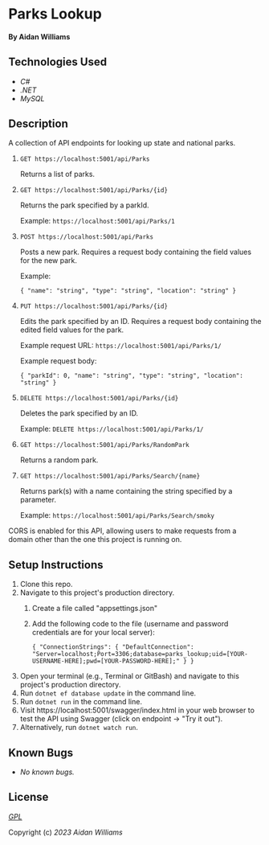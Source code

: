 # Parks Lookup

#### By Aidan Williams

## Technologies Used

* _C#_
* _.NET_
* _MySQL_

## Description

A collection of API endpoints for looking up state and national parks.

1. `GET https://localhost:5001/api/Parks`

    Returns a list of parks.

2. `GET https://localhost:5001/api/Parks/{id}`

    Returns the park specified by a parkId.

    Example: `https://localhost:5001/api/Parks/1`

3. `POST https://localhost:5001/api/Parks`

    Posts a new park. Requires a request body containing the field values for the new park.

    Example:

    `{
      "name": "string",
      "type": "string",
      "location": "string"
    }`

4. `PUT https://localhost:5001/api/Parks/{id}`

    Edits the park specified by an ID. Requires a request body containing the edited field values for the park.

    Example request URL: `https://localhost:5001/api/Parks/1/`

    Example request body:

    `{
      "parkId": 0,
      "name": "string",
      "type": "string",
      "location": "string"
    }`

5. `DELETE https://localhost:5001/api/Parks/{id}`

    Deletes the park specified by an ID.

    Example: `DELETE https://localhost:5001/api/Parks/1/`

6. `GET https://localhost:5001/api/Parks/RandomPark`

    Returns a random park.

7. `GET https://localhost:5001/api/Parks/Search/{name}`

    Returns park(s) with a name containing the string specified by a parameter.

    Example: `https://localhost:5001/api/Parks/Search/smoky`

CORS is enabled for this API, allowing users to make requests from a domain other than the one this project is running on.

## Setup Instructions

1. Clone this repo.
2. Navigate to this project's production directory.
    1. Create a file called "appsettings.json"
    2. Add the following code to the file (username and password credentials are for your local server):
    
        `{
          "ConnectionStrings": {
            "DefaultConnection": "Server=localhost;Port=3306;database=parks_lookup;uid=[YOUR-USERNAME-HERE];pwd=[YOUR-PASSWORD-HERE];"
          }
        }`
3. Open your terminal (e.g., Terminal or GitBash) and navigate to this project's production directory.
4. Run `dotnet ef database update` in the command line.
5. Run `dotnet run` in the command line.
6. Visit https://localhost:5001/swagger/index.html in your web browser to test the API using Swagger (click on endpoint -> "Try it out").
7. Alternatively, run `dotnet watch run`.

## Known Bugs

* _No known bugs._

## License

_[GPL](https://en.wikipedia.org/wiki/GNU_General_Public_License)_

Copyright (c) _2023_ _Aidan Williams_